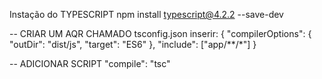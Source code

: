 

Instação do TYPESCRIPT
npm install typescript@4.2.2 --save-dev

-- CRIAR UM AQR CHAMADO tsconfig.json
inserir: {
    "compilerOptions": {
        "outDir": "dist/js",
        "target": "ES6"
    },
    "include": ["app/**/*"]
}


 -- ADICIONAR SCRIPT
 "compile": "tsc"